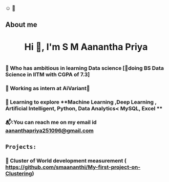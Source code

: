 ### :relaxed: :wave:

## About me
<h1 align="center">Hi 👋, I'm S M Aanantha Priya <h1 align="center">
 
### :triangular_flag_on_post: Who has ambitious in learning Data science [:page_with_curl:doing BS Data Science in IITM with CGPA of 7.3]
 
### :triangular_flag_on_post: Working as intern at AiVariant:office:
 
### :triangular_flag_on_post: Learning to explore **Machine Learning ,Deep Learning , Artificial Intelligent, Python, Data Analytics< MySQL, Excel **
                                                                                                                                           
### 📬:You can reach me on my email id **aananthapriya251096@gmail.com**

##                                                                                                                                         
## `Projects:`
### :high_brightness: Cluster of World development measurement ( https://github.com/smaananthi/My-first-project-on-Clustering)
##
                                                                                                                                    


<!--
**smaananthi/smaananthi** is a ✨ _special_ ✨ repository because its `README.md` (this file) appears on your GitHub profile.

